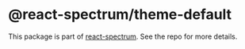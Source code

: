 # @react-spectrum/theme-default

This package is part of [react-spectrum](https://github.com/adobe-private/react-spectrum-v3). See the repo for more details.
